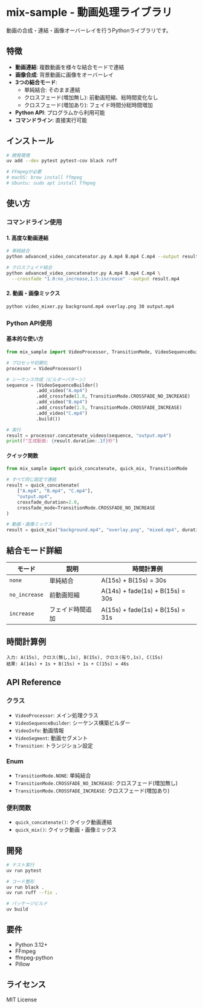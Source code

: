 # mix-sample - 動画処理ライブラリ

動画の合成・連結・画像オーバーレイを行うPythonライブラリです。

## 特徴

- **動画連結**: 複数動画を様々な結合モードで連結
- **画像合成**: 背景動画に画像をオーバーレイ
- **3つの結合モード**:
  - 単純結合: そのまま連結
  - クロスフェード(増加無し): 前動画短縮、総時間変化なし
  - クロスフェード(増加あり): フェイド時間分総時間増加
- **Python API**: プログラムから利用可能
- **コマンドライン**: 直接実行可能

## インストール

```bash
# 開発環境
uv add --dev pytest pytest-cov black ruff

# FFmpegが必要
# macOS: brew install ffmpeg
# Ubuntu: sudo apt install ffmpeg
```

## 使い方

### コマンドライン使用

#### 1. 高度な動画連結

```bash
# 単純結合
python advanced_video_concatenator.py A.mp4 B.mp4 C.mp4 --output result.mp4

# クロスフェイド結合
python advanced_video_concatenator.py A.mp4 B.mp4 C.mp4 \
  --crossfade "1.0:no_increase,1.5:increase" --output result.mp4
```

#### 2. 動画・画像ミックス

```bash
python video_mixer.py background.mp4 overlay.png 30 output.mp4
```

### Python API使用

#### 基本的な使い方

```python
from mix_sample import VideoProcessor, TransitionMode, VideoSequenceBuilder

# プロセッサ初期化
processor = VideoProcessor()

# シーケンス作成（ビルダーパターン）
sequence = (VideoSequenceBuilder()
           .add_video("A.mp4")
           .add_crossfade(1.0, TransitionMode.CROSSFADE_NO_INCREASE)
           .add_video("B.mp4")
           .add_crossfade(1.5, TransitionMode.CROSSFADE_INCREASE) 
           .add_video("C.mp4")
           .build())

# 実行
result = processor.concatenate_videos(sequence, "output.mp4")
print(f"生成動画: {result.duration:.1f}秒")
```

#### クイック関数

```python
from mix_sample import quick_concatenate, quick_mix, TransitionMode

# すべて同じ設定で連結
result = quick_concatenate(
    ["A.mp4", "B.mp4", "C.mp4"],
    "output.mp4", 
    crossfade_duration=2.0,
    crossfade_mode=TransitionMode.CROSSFADE_NO_INCREASE
)

# 動画・画像ミックス
result = quick_mix("background.mp4", "overlay.png", "mixed.mp4", duration=30)
```

## 結合モード詳細

| モード | 説明 | 時間計算例 |
|-------|------|-----------|
| `none` | 単純結合 | A(15s) + B(15s) = 30s |
| `no_increase` | 前動画短縮 | A(14s) + fade(1s) + B(15s) = 30s |  
| `increase` | フェイド時間追加 | A(15s) + fade(1s) + B(15s) = 31s |

## 時間計算例

```
入力: A(15s), クロス(無し,1s), B(15s), クロス(有り,1s), C(15s)
結果: A(14s) + 1s + B(15s) + 1s + C(15s) = 46s
```

## API Reference

### クラス

- `VideoProcessor`: メイン処理クラス
- `VideoSequenceBuilder`: シーケンス構築ビルダー
- `VideoInfo`: 動画情報
- `VideoSegment`: 動画セグメント
- `Transition`: トランジション設定

### Enum

- `TransitionMode.NONE`: 単純結合
- `TransitionMode.CROSSFADE_NO_INCREASE`: クロスフェード(増加無し)
- `TransitionMode.CROSSFADE_INCREASE`: クロスフェード(増加あり)

### 便利関数

- `quick_concatenate()`: クイック動画連結
- `quick_mix()`: クイック動画・画像ミックス

## 開発

```bash
# テスト実行
uv run pytest

# コード整形
uv run black .
uv run ruff --fix .

# パッケージビルド
uv build
```

## 要件

- Python 3.12+
- FFmpeg
- ffmpeg-python
- Pillow

## ライセンス

MIT License